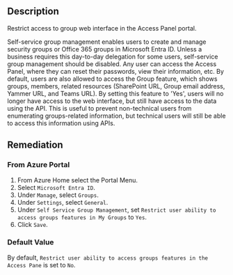 ## Description

Restrict access to group web interface in the Access Panel portal.

Self-service group management enables users to create and manage security groups or Office 365 groups in Microsoft Entra ID. Unless a business requires this day-to-day delegation for some users, self-service group management should be disabled. Any user can access the Access Panel, where they can reset their passwords, view their information, etc. By default, users are also allowed to access the Group feature, which shows groups, members, related resources (SharePoint URL, Group email address, Yammer URL, and Teams URL). By setting this feature to 'Yes', users will no longer have access to the web interface, but still have access to the data using the API. This is useful to prevent non-technical users from enumerating groups-related information, but technical users will still be able to access this information using APIs.

## Remediation

### From Azure Portal

1. From Azure Home select the Portal Menu.
2. Select `Microsoft Entra ID`.
3. Under `Manage`, select `Groups`.
4. Under `Settings`, select `General`.
5. Under `Self Service Group Management`, set `Restrict user ability to access groups features in My Groups` to `Yes`.
6. Click `Save`.

### Default Value

By default, `Restrict user ability to access groups features in the Access Pane` is set to `No`.

